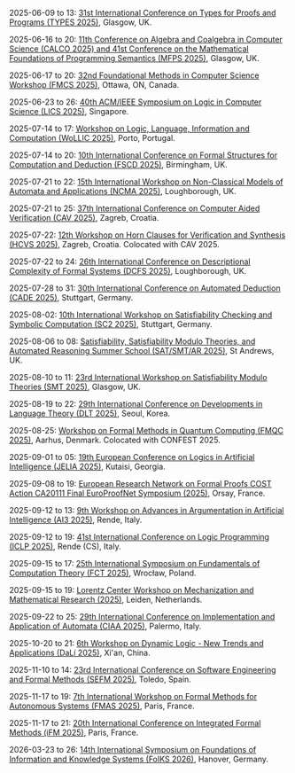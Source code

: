 2025-06-09 to 13: [31st International Conference on Types for Proofs and Programs (TYPES 2025)](https://msp.cis.strath.ac.uk/types2025/ "TYPES 2025 focuses on type theory for proofs and programs, covering dependent types, formal verification, and programming languages. Topics include type-based program synthesis, logical frameworks, and applications in software correctness, emphasizing theoretical programming foundations."), Glasgow, UK.

2025-06-16 to 20: [11th Conference on Algebra and Coalgebra in Computer Science (CALCO 2025) and 41st Conference on the Mathematical Foundations of Programming Semantics (MFPS 2025)](https://coalg.org/calco-mfps-2025/ "This joint conference explores algebra, coalgebra, and programming semantics, focusing on categorical methods, type theory, and formal verification. Topics include program correctness, coalgebraic modeling, and applications in software development, emphasizing mathematical foundations of computer science."), Glasgow, UK.

2025-06-17 to 20: [32nd Foundational Methods in Computer Science Workshop (FMCS 2025)](https://sites.google.com/view/fmcs-ottawa "FMCS 2025 explores foundational methods in computer science, focusing on logic, type theory, and formal semantics. Topics include automated theorem proving, program verification, and applications in software correctness, emphasizing mathematical foundations of computational systems."), Ottawa, ON, Canada.

2025-06-23 to 26: [40th ACM/IEEE Symposium on Logic in Computer Science (LICS 2025)](https://lics.siglog.org/lics25/ "LICS 2025 explores logic in computer science, covering formal methods, type theory, and automated reasoning. Topics include program verification, logical foundations of AI, and applications in software security, emphasizing theoretical logic for computational systems."), Singapore.

2025-07-14 to 17: [Workshop on Logic, Language, Information and Computation (WoLLIC 2025)](https://wollic2025.github.io "WoLLIC 2025 focuses on logic, language, and computation, covering formal semantics, proof theory, and computational linguistics. Topics include automated reasoning, natural language processing, and applications in AI, emphasizing theoretical foundations of logical and linguistic computation."), Porto, Portugal.

2025-07-14 to 20: [10th International Conference on Formal Structures for Computation and Deduction (FSCD 2025)](https://fscd2025.github.io/ "FSCD 2025 focuses on formal structures in computation, covering type theory, rewriting systems, and proof theory. Topics include program verification, automated deduction, and applications in software correctness, emphasizing mathematical foundations of computational and deductive systems."), Birmingham, UK.

2025-07-21 to 22: [15th International Workshop on Non-Classical Models of Automata and Applications (NCMA 2025)](https://www.lboro.ac.uk/departments/compsci/events/ncma-2025/ "NCMA 2025 focuses on non-classical automata, covering quantum automata, membrane computing, and cellular automata. Topics include unconventional computing models, complexity analysis, and applications in bioinformatics, emphasizing theoretical advances in non-standard computational paradigms."), Loughborough, UK.

2025-07-21 to 25: [37th International Conference on Computer Aided Verification (CAV 2025)](https://conferences.i-cav.org/2025/ "CAV 2025 focuses on computer-aided verification, covering model checking, formal methods, and program analysis. Topics include software verification, hardware validation, and applications in AI safety, emphasizing rigorous computational methods for system correctness."), Zagreb, Croatia.

2025-07-22: [12th Workshop on Horn Clauses for Verification and Synthesis (HCVS 2025)](https://www.sci.unich.it/hcvs25/ "Focuses on Horn clauses for formal verification and synthesis. Topics include automated reasoning, program verification, and applications in software and hardware validation."), Zagreb, Croatia. Colocated with CAV 2025.

2025-07-22 to 24: [26th International Conference on Descriptional Complexity of Formal Systems (DCFS 2025)](https://www.lboro.ac.uk/departments/compsci/events/dcfs-2025/ "DCFS 2025 focuses on descriptional complexity, covering automata, grammars, and formal languages. Topics include state complexity, succinct representations, and applications in verification and cryptography, emphasizing theoretical measures of complexity in formal computational systems."), Loughborough, UK.

2025-07-28 to 31: [30th International Conference on Automated Deduction (CADE 2025)](https://www.dhbw-stuttgart.de/cade-30/ "CADE 2025 focuses on automated deduction, covering theorem proving, satisfiability checking, and formal reasoning. Topics include applications in program verification, AI, and cryptography, emphasizing computational tools for automated logical deduction and formal methods."), Stuttgart, Germany.

2025-08-02: [10th International Workshop on Satisfiability Checking and Symbolic Computation (SC2 2025)](https://www.sc-square.org/CSA/workshop10.html "SC2 2025 focuses on satisfiability checking and symbolic computation, covering SAT solvers, algebraic methods, and constraint solving. Topics include applications in verification, cryptography, and AI, emphasizing computational techniques for symbolic and logical problem-solving."), Stuttgart, Germany.

2025-08-06 to 08: [Satisfiability, Satisfiability Modulo Theories, and Automated Reasoning Summer School (SAT/SMT/AR 2025)](https://sat-smt-ar-school.gitlab.io/www/2025/), St Andrews, UK.

2025-08-10 to 11: [23rd International Workshop on Satisfiability Modulo Theories (SMT 2025)](https://smt-workshop.cs.uiowa.edu/2025/ "SMT 2025 focuses on satisfiability modulo theories, covering constraint solving, SMT solvers, and automated reasoning. Topics include applications in program verification, scheduling, and AI planning, emphasizing computational techniques for logical and constraint-based problem-solving."), Glasgow, UK.

2025-08-19 to 22: [29th International Conference on Developments in Language Theory (DLT 2025)](https://cida.uos.ac.kr/dlt2025/ "DLT 2025 focuses on language theory, covering automata, formal languages, and combinatorics on words. Topics include parsing algorithms, language complexity, and applications in verification and natural language processing, emphasizing theoretical advances in computational linguistics."), Seoul, Korea.

2025-08-25: [Workshop on Formal Methods in Quantum Computing (FMQC 2025)](https://fmqc-workshop.github.io/2025/ "Focuses on formal methods for quantum computing. Topics include quantum program verification, logic-based approaches, and applications in quantum algorithm design and validation."), Aarhus, Denmark. Colocated with CONFEST 2025.

2025-09-01 to 05: [19th European Conference on Logics in Artificial Intelligence (JELIA 2025)](https://viam.science.tsu.ge/jelia2025/ "JELIA 2025 focuses on logics in AI, covering knowledge representation, non-monotonic reasoning, and argumentation. Topics include applications in automated planning, multi-agent systems, and AI ethics, emphasizing logical foundations for intelligent computational systems and reasoning."), Kutaisi, Georgia.

2025-09-08 to 19: [European Research Network on Formal Proofs COST Action CA20111 Final EuroProofNet Symposium (2025)](https://europroofnet.github.io/Symposium/ "Explores formal proofs and verification techniques in computer science. Topics include automated theorem proving, proof assistants, and formal methods for software and hardware verification, with applications in ensuring system correctness and reliability."), Orsay, France.

2025-09-12 to 13: [9th Workshop on Advances in Argumentation in Artificial Intelligence (AI3 2025)](https://sites.google.com/unical.it/ai3-2025 "AI3 2025 explores argumentation in AI, covering argument mining, dialogue systems, and non-monotonic reasoning. Topics include applications in legal reasoning, decision support, and AI ethics, emphasizing logical and computational frameworks for argumentative reasoning in intelligent systems."), Rende, Italy.

2025-09-12 to 19: [41st International Conference on Logic Programming (ICLP 2025)](https://iclp25.demacs.unical.it "ICLP 2025 explores logic programming, covering constraint logic, answer set programming, and knowledge representation. Topics include applications in AI, databases, and verification, emphasizing computational and logical frameworks for declarative programming and reasoning."), Rende (CS), Italy.

2025-09-15 to 17: [25th International Symposium on Fundamentals of Computation Theory (FCT 2025)](https://fct2025.cs.uni.wroc.pl "FCT 2025 focuses on computation theory, covering automata, complexity, and formal languages. Topics include applications in verification, algorithm design, and theoretical AI, emphasizing foundational mathematical and logical frameworks for computational theory and practice."), Wrocław, Poland.

2025-09-15 to 19: [Lorentz Center Workshop on Mechanization and Mathematical Research (2025)](https://www.lorentzcenter.nl/mechanization-and-mathematical-research.html), Leiden, Netherlands.

2025-09-22 to 25: [29th International Conference on Implementation and Application of Automata (CIAA 2025)](https://ciaa2025.unipa.it/ "CIAA 2025 focuses on automata theory, covering finite automata, regular expressions, and parsing algorithms. Topics include applications in compiler design, natural language processing, and verification, emphasizing computational and theoretical advances in automata implementation."), Palermo, Italy.

2025-10-20 to 21: [6th Workshop on Dynamic Logic - New Trends and Applications (DaLí 2025)](http://www.dali2025.cn/), Xi'an, China.

2025-11-10 to 14: [23rd International Conference on Software Engineering and Formal Methods (SEFM 2025)](https://sefm-conference.github.io/2025/ "Focuses on formal methods in software engineering. Topics include program verification, model checking, and applications in software development and system reliability."), Toledo, Spain.

2025-11-17 to 19: [7th International Workshop on Formal Methods for Autonomous Systems (FMAS 2025)](https://fmasworkshop.github.io/FMAS2025/ "Focuses on formal methods for autonomous systems. Topics include verification, synthesis, and applications in robotics, autonomous vehicles, and AI-driven systems."), Paris, France.

2025-11-17 to 21: [20th International Conference on Integrated Formal Methods (iFM 2025)](https://ifm2025.ens.psl.eu/ "Explores integrated formal methods for system design. Topics include formal verification, model-based development, and applications in software and hardware systems."), Paris, France.

2026-03-23 to 26: [14th International Symposium on Foundations of Information and Knowledge Systems (FoIKS 2026)](https://foiks2026.github.io/ "FoIKS 2026 explores foundations of information and knowledge systems, covering databases, knowledge representation, and reasoning. Topics include applications in AI, data integration, and semantic web, emphasizing theoretical and computational frameworks for managing information and knowledge."), Hanover, Germany.

